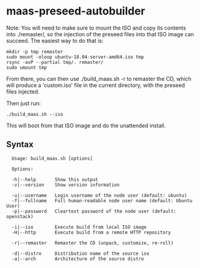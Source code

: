 # maas-preseed-autobuilder

Note: You will need to make sure to mount the ISO and copy its contents into
./remaster/, so the injection of the preseed files into that ISO image can
succeed. The easiest way to do that is: 

```
mkdir -p tmp remaster
sudo mount -oloop ubuntu-18.04-server-amd64.iso tmp
rsync -avP --partial tmp/. remaster/
sudo umount tmp
```

From there, you can then use ./build_maas.sh -r to remaster the CD, which
will produce a 'custom.iso' file in the current directory, with the preseed
files injected.

Then just run: 

```./build_maas.sh --iso``` 

This will boot from that ISO image and do the unattended install.


## Syntax
```
  Usage: build_maas.sh [options]

  Options: 

  -h|--help       Show this output
  -v|--version    Show version information
        
  -u|--username   Login username of the node user (default: ubuntu)
  -f|--fullname   Full human-readable node user name (default: Ubuntu User)
  -p|--password   Cleartext password of the node user (default: openstack)

  -i|--iso        Execute build from local ISO image
  -H|--http       Execute build from a remote HTTP repository
        
  -r|--remaster   Remaster the CD (unpack, customize, re-roll)

  -d|--distro     Distribution name of the source iso
  -a|--arch       Architecture of the source distro
```

